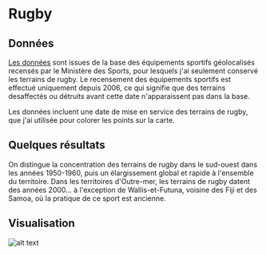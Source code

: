 # Rugby

## Données

[Les données](https://equipements.sports.gouv.fr/explore/dataset/data-es/information/) sont issues de la base des équipements sportifs géolocalisés recensés par le Ministère des Sports, pour lesquels j'ai seulement conservé les terrains de rugby. Le recensement des équipements sportifs est effectué uniquement depuis 2006, ce qui signifie que des terrains desaffectés ou détruits avant cette date n'apparaissent pas dans la base. 

Les données incluent une date de mise en service des terrains de rugby, que j'ai utilisée pour colorer les points sur la carte.

## Quelques résultats

On distingue la concentration des terrains de rugby dans le sud-ouest dans les années 1950-1960, puis un élargissement global et rapide à l'ensemble du territoire.
Dans les territoires d'Outre-mer, les terrains de rugby datent des années 2000... à l'exception de Wallis-et-Futuna, voisine des Fiji et des Samoa, où la pratique de ce sport est ancienne.   

## Visualisation

![alt text](https://github.com/JuliaDescamps/rugby/blob/main/Gif_par_annee.gif)
